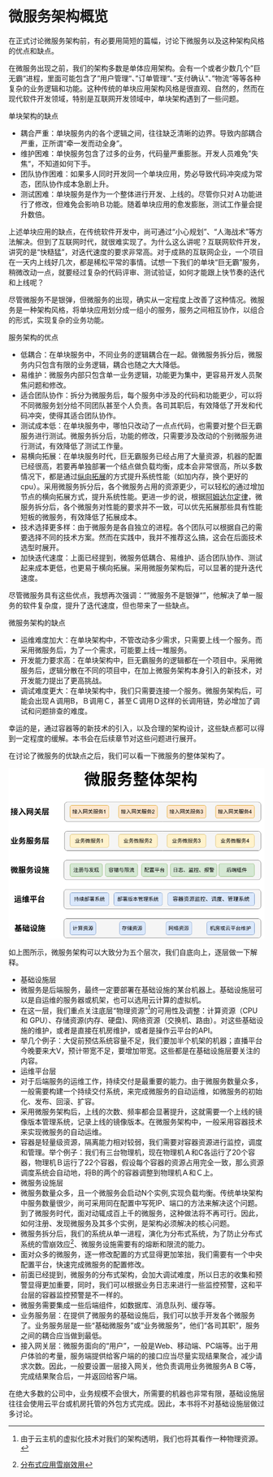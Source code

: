 # 微服务架构概览

在正式讨论微服务架构前，有必要用简短的篇幅，讨论下微服务以及这种架构风格的优点和缺点。

在微服务出现之前，我们的架构多数是单体应用架构。会有一个或者少数几个”巨无霸“进程，里面可能包含了”用户管理“、”订单管理“、”支付确认“、”物流“等等各种复杂的业务逻辑和功能。这种传统的单块应用架构风格是很直观、自然的，然而在现代软件开发领域，特别是互联网开发领域中，单块架构遇到了一些问题。

单块架构的缺点
* 耦合严重：单块服务内的各个逻辑之间，往往缺乏清晰的边界。导致内部耦合严重，正所谓“牵一发而动全身”。
* 维护困难：单快服务包含了过多的业务，代码量严重膨胀。开发人员难免”失焦“，不知道如何下手。
* 团队协作困难：如果多人同时开发同一个单块应用，势必导致代码冲突成为常态，团队协作成本急剧上升。
* 测试困难：单块服务是作为一个整体进行开发、上线的。尽管你只对Ａ功能进行了修改，但难免会影响Ｂ功能。随着单块应用的愈发膨胀，测试工作量会提升数倍。

上述单块应用的缺点，在传统软件开发中，尚可通过“小心规划”、“人海战术”等方法解决。但到了互联网时代，就很难实现了。为什么这么讲呢？互联网软件开发，讲究的是“快糙猛”，对迭代速度的要求非常高。对于成熟的互联网企业，一个项目在一天内上线好几次，都是稀松平常的事情。试想一下我们的单块“巨无霸”服务，稍微改动一点，就要经过复杂的代码评审、测试验证，如何才能跟上快节奏的迭代和上线呢？

尽管微服务不是银弹，但微服务的出现，确实从一定程度上改善了这种情况。微服务是⼀种架构⻛格，将单块应⽤划分成⼀组⼩的服务，服务之间相互协作，以组合的形式，实现复杂的业务功能。

服务架构的优点
* 低耦合：在单块服务中，不同业务的逻辑耦合在一起。做微服务拆分后，微服务内只包含有限的业务逻辑，耦合也随之大大降低。
* 易维护：微服务内部只包含单一业务逻辑，功能更为集中，更容易开发人员聚焦问题和修改。
* 适合团队协作：拆分为微服务后，每个服务中涉及的代码和功能更少，可以将不同微服务划分给不同团队甚至个人负责。各司其职后，有效降低了开发和代码冲突，使得其适合团队协作。
* 测试成本低：在单块服务中，哪怕只改动了一点点代码，也需要对整个巨无霸服务进行测试。微服务拆分后，功能的修改，只需要涉及改动的个别微服务进行测试，有效降低了测试工作量。
* 易横向拓展：在单块服务时代，巨无霸服务已经占用了大量资源，机器的配置已经很高，若要再单独部署一个结点做负载均衡，成本会非常很高，所以多数情况下，都是通过[纵向拓展](http://blog.51cto.com/linuxgp/764622)的方式提升系统性能（如加内存，换个更好的cpu）。采用微服务拆分后，各个微服务占用的资源更少，可以轻松的通过增加节点的横向拓展方式，提升系统性能。更进一步的说，根据[阿姆达尔定律](https://zh.wikipedia.org/zh-hans/阿姆达尔定律)，微服务拆分后，各个微服务对性能的要求并不一致，可以优先拓展那些具有性能短板的微服务，有效降低了拓展成本。
* 技术选择更多样：由于微服务是各自独立的进程。各个团队可以根据自己的需要选择不同的技术方案。然而在实践中，我并不推荐这么搞，这会在后面技术选型时展开。
* 加快迭代速度：上面已经提到，微服务低耦合、易维护、适合团队协作、测试起来成本更低，也更易于横向拓展。采用微服务架构后，可以显著的提升迭代速度。

尽管微服务具有这些优点，我想再次强调：“”微服务不是银弹“”，他解决了单一服务的软件复杂度，提升了迭代速度，但也带来了一些缺点。

微服务架构的缺点
* 运维难度加大：在单块架构中，不管改动多少需求，只需要上线一个服务。而采用微服务后，为了一个需求，可能要上线一堆服务。
* 开发能力要求高：在单块架构中，巨无霸服务的逻辑都在一个项目中。采用微服务后，逻辑分散在不同的项目中，在加上微服务架构本身引入的新技术，对开发能力提出了更高挑战。
* 调试难度更大：在单块架构中，我们只需要连接一个服务。微服务架构后，可能会出现Ａ调用B，Ｂ调用Ｃ，甚至Ｃ调用Ｄ这样的长调用链，势必增加了调试和问题排查的难度。

幸运的是，通过容器等的新技术的引入，以及合理的架构设计，这些缺点都可以得到一定程度的缓解。本书会在后续章节对这些问题进行展开。

在讨论了微服务的优缺点之后，我们可以看一下微服务的整体架构了。

![微服务整体架构](./ms-arch.png "微服务整体架构")

如上图所示，微服务架构可以大致分为五个层次，我们自底向上，逐层做一下解释。
* 基础设施层
 * 微服务是后端服务，最终一定要部署在基础设施的某台机器上。基础设施层可以是自运维的服务器或机架，也可以选用云计算的虚拟机。
 * 在这一层，我们重点关注底层“物理资源”[^1]的可用性及调整：计算资源（CPU 和 GPU）、存储资源(内存、硬盘)、网络资源（交换机、路由）。对这些基础设施的维护，或者是直接在机房维护，或者是操作云平台的API。
 * 举几个例子：大促前预估系统容量不足，我们要加半个机架的机器；直播平台今晚要来大V，预计带宽不足，要增加带宽。这些都是在基础设施层要关注的内容。
* 运维平台层
 * 对于后端服务的运维工作，持续交付是最重要的能力。由于微服务数量众多，一般需要构建一个持续交付系统，来完成微服务的自动运维，如微服务的初始化、发布、回滚、扩容。
 * 采用微服务架构后，上线的次数、频率都会显著提升，这就需要一个上线的镜像版本管理系统，记录上线的镜像版本。在微服务架构中，一般采用容器技术来实现微服务的自动运维。
 * 容器是轻量级资源，隔离能力相对较弱，我们需要对容器资源进行监控，调度和管理。举个例子：我们有三台物理机，现在物理机Ａ和C各运行了20个容器，物理机Ｂ运行了22个容器，假设每个容器的资源占用完全一致，那么资源调度系统会自动地，将B的两个的容器调整到物理机Ａ和Ｃ上。
* 微服务设施层
 * 微服务数量众多，且一个微服务会启动N个实例,实现负载均衡。传统单块架构中服务数量很少，尚可采用同在配置中写死IP、端口的方法来解决这个问题。到了微服务时代，面对动辄成百上千的微服务，这种做法将不再可行。因此，如何注册、发现微服务及其多个实例，是架构必须解决的核心问题。
 * 微服务拆分后，我们的系统从单一进程，演化为分布式系统，为了防止分布式系统的雪崩效应[^2]、微服务设施需要有的熔断和限流的能力。
 * 面对众多的微服务，逐一修改配置的方式显得更加笨拙，我们需要有一个中央配置平台，快速完成微服务的配置修改。
 * 前面已经提到，微服务的分布式架构，会加大调试难度，所以日志的收集和预警显得更加重要，同时，我们可以根据业务日志来进行一些监控预警，这和平台层的容器监控预警是不一样的。
 * 微服务需要集成一些后端组件，如数据库、消息队列、缓存等。
* 业务服务层：在提供了微服务的基础设施后，我们可以放手开发各个微服务了。业务服务层是一些“基础微服务”或“业务微服务”，他们“各司其职”，服务之间的耦合应当做到最低。
* 接入网关层：微服务面向的“用户”，一般是Web、移动端、PC端等。出于用户体验的考量，服务端提供给客户端的的接口应当尽量实现结果聚合，减少请求次数。因此，一般要设置一层接入网关，他负责调用业务微服务A B C等，完成结果聚合后，一并返回给客户端。

在绝大多数的公司中，业务规模不会很大，所需要的机器也非常有限，基础设施层往往会使用云平台或机房托管的外包方式完成。因此，本书将不对基础设施层做过多讨论。

[^1]: 由于云主机的虚拟化技术对我们的架构透明，我们也将其看作一种物理资源。
[^2]: [分布式应用雪崩效用](http://youyu4.iteye.com/blog/2405976)
